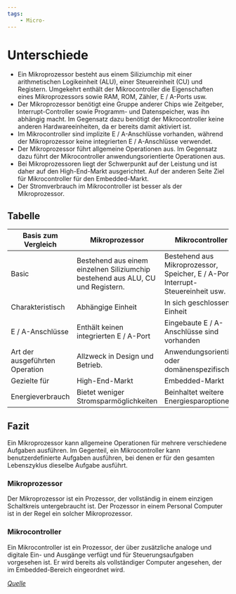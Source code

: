 ```yaml
---
tags:
    - Micro-
---
```


# Unterschiede

-   Ein Mikroprozessor besteht aus einem Siliziumchip mit einer arithmetischen Logikeinheit (ALU), einer Steuereinheit (CU) und Registern. Umgekehrt enthält der Mikrocontroller die Eigenschaften eines Mikroprozessors sowie RAM, ROM, Zähler, E / A-Ports usw.
-   Der Mikroprozessor benötigt eine Gruppe anderer Chips wie Zeitgeber, Interrupt-Controller sowie Programm- und Datenspeicher, was ihn abhängig macht. Im Gegensatz dazu benötigt der Mikrocontroller keine anderen Hardwareeinheiten, da er bereits damit aktiviert ist.
-   Im Mikrocontroller sind implizite E / A-Anschlüsse vorhanden, während der Mikroprozessor keine integrierten E / A-Anschlüsse verwendet.
-   Der Mikroprozessor führt allgemeine Operationen aus. Im Gegensatz dazu führt der Mikrocontroller anwendungsorientierte Operationen aus.
-   Bei Mikroprozessoren liegt der Schwerpunkt auf der Leistung und ist daher auf den High-End-Markt ausgerichtet. Auf der anderen Seite Ziel für Mikrocontroller für den Embedded-Markt.
-   Der Stromverbrauch im Mikrocontroller ist besser als der Mikroprozessor.

## Tabelle

| Basis zum Vergleich            | Mikroprozessor                                                                  | Mikrocontroller                                                                  |
| ------------------------------ | ------------------------------------------------------------------------------- | -------------------------------------------------------------------------------- |
| Basic                          | Bestehend aus einem einzelnen Siliziumchip bestehend aus ALU, CU und Registern. | Bestehend aus Mikroprozessor, Speicher, E / A-Port, Interrupt-Steuereinheit usw. |
| Charakteristisch               | Abhängige Einheit                                                               | In sich geschlossene Einheit                                                     |
| E / A-Anschlüsse               | Enthält keinen integrierten E / A-Port                                          | Eingebaute E / A-Anschlüsse sind vorhanden                                       |
| Art der ausgeführten Operation | Allzweck in Design und Betrieb.                                                 | Anwendungsorientiert oder domänenspezifisch.                                     |
| Gezielte für                   | High-End-Markt                                                                  | Embedded-Markt                                                                   |
| Energieverbrauch               | Bietet weniger Stromsparmöglichkeiten                                           | Beinhaltet weitere Energiesparoptionen                                           |

## Fazit

Ein Mikroprozessor kann allgemeine Operationen für mehrere verschiedene Aufgaben ausführen. Im Gegenteil, ein Mikrocontroller kann benutzerdefinierte Aufgaben ausführen, bei denen er für den gesamten Lebenszyklus dieselbe Aufgabe ausführt.

### Mikroprozessor

Der Mikroprozessor ist ein Prozessor, der vollständig in einem einzigen Schaltkreis untergebraucht ist. Der Prozessor in einem Personal Computer ist in der Regel ein solcher Mikroprozessor.

### Mikrocontroller

Ein Mikrocontroller ist ein Prozessor, der über zusätzliche analoge und digitale Ein- und Ausgänge verfügt und für Steuerungsaufgaben vorgesehen ist. Er wird bereits als vollständiger Computer angesehen, der im Embedded-Bereich eingeordnet wird.

_[Quelle](https://gadget-info.com/difference-between-microprocessor)_
